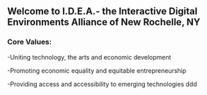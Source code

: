 ## Welcome to I.D.E.A.- the Interactive Digital Environments Alliance of New Rochelle, NY

### Core Values:

-Uniting technology, the arts and economic development

-Promoting economic equality and equitable entrepreneurship 

-Providing access and accessibility to emerging technologies 
ddd


